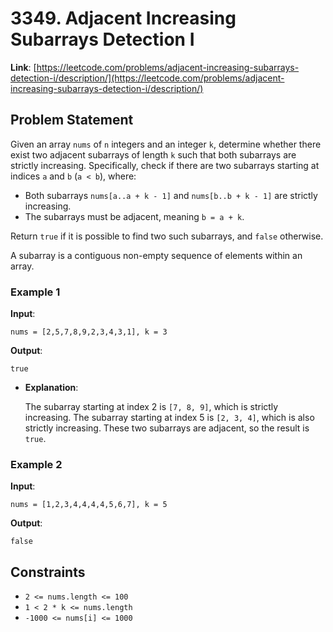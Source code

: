 # 3349. Adjacent Increasing Subarrays Detection I

**Link**: [https://leetcode.com/problems/adjacent-increasing-subarrays-detection-i/description/](https://leetcode.com/problems/adjacent-increasing-subarrays-detection-i/description/)

## Problem Statement

Given an array `nums` of `n` integers and an integer `k`, determine whether there exist two adjacent subarrays of length `k` such that both subarrays are strictly increasing. Specifically, check if there are two subarrays starting at indices `a` and `b` (`a < b`), where:

- Both subarrays `nums[a..a + k - 1]` and `nums[b..b + k - 1]` are strictly increasing.
- The subarrays must be adjacent, meaning `b = a + k`.

Return `true` if it is possible to find two such subarrays, and `false` otherwise.

A subarray is a contiguous non-empty sequence of elements within an array.

### Example 1

**Input**:
```
nums = [2,5,7,8,9,2,3,4,3,1], k = 3
```

**Output**:
```
true
```

  * **Explanation**:
  
    The subarray starting at index 2 is `[7, 8, 9]`, which is strictly increasing.
    The subarray starting at index 5 is `[2, 3, 4]`, which is also strictly increasing.
    These two subarrays are adjacent, so the result is `true`.

### Example 2

**Input**:
```
nums = [1,2,3,4,4,4,4,5,6,7], k = 5
```

**Output**:
```
false
```

## Constraints
- `2 <= nums.length <= 100`
- `1 < 2 * k <= nums.length`
- `-1000 <= nums[i] <= 1000`

